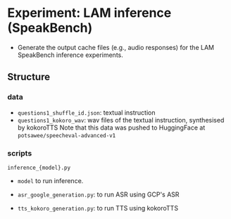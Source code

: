 # Experiment: LAM inference (SpeakBench)
- Generate the output cache files (e.g., audio responses) for the LAM SpeakBench inference experiments.

## Structure

### data
- `questions1_shuffle_id.json`: textual instruction 
- `questions1_kokoro_wav`: wav files of the textual instruction, synthesised by kokoroTTS
Note that this data was pushed to HuggingFace at `potsawee/speecheval-advanced-v1`

### scripts
```
inference_{model}.py
```
- `model` to run inference.

- `asr_google_generation.py`: to run ASR using GCP's ASR
- `tts_kokoro_generation.py`: to run TTS using kokoroTTS